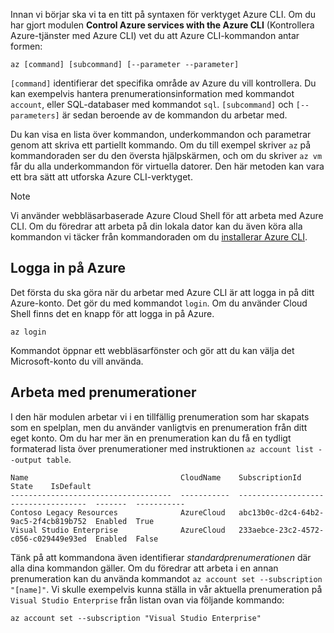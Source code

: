 Innan vi börjar ska vi ta en titt på syntaxen för verktyget Azure CLI. Om du har gjort modulen **Control Azure services with the Azure CLI** (Kontrollera Azure-tjänster med Azure CLI) vet du att Azure CLI-kommandon antar formen:

```azurecli
az [command] [subcommand] [--parameter --parameter]
```

`[command]` identifierar det specifika område av Azure du vill kontrollera. Du kan exempelvis hantera prenumerationsinformation med kommandot `account`, eller SQL-databaser med kommandot `sql`. `[subcommand]` och `[--parameters]` är sedan beroende av de kommandon du arbetar med. 

Du kan visa en lista över kommandon, underkommandon och parametrar genom att skriva ett partiellt kommando. Om du till exempel skriver `az` på kommandoraden ser du den översta hjälpskärmen, och om du skriver `az vm` får du alla underkommandon för virtuella datorer. Den här metoden kan vara ett bra sätt att utforska Azure CLI-verktyget.

> [!NOTE]
> Vi använder webbläsarbaserade Azure Cloud Shell för att arbeta med Azure CLI. Om du föredrar att arbeta på din lokala dator kan du även köra alla kommandon vi täcker från kommandoraden om du [installerar Azure CLI](https://docs.microsoft.com/cli/azure/install-azure-cli?view=azure-cli-latest).

## <a name="log-in-to-azure"></a>Logga in på Azure

Det första du ska göra när du arbetar med Azure CLI är att logga in på ditt Azure-konto. Det gör du med kommandot `login`. Om du använder Cloud Shell finns det en knapp för att logga in på Azure.

```azurecli
az login
```

Kommandot öppnar ett webbläsarfönster och gör att du kan välja det Microsoft-konto du vill använda.

## <a name="working-with-subscriptions"></a>Arbeta med prenumerationer

I den här modulen arbetar vi i en tillfällig prenumeration som har skapats som en spelplan, men du använder vanligtvis en prenumeration från ditt eget konto. Om du har mer än en prenumeration kan du få en tydligt formaterad lista över prenumerationer med instruktionen `az account list --output table`.

```
Name                                  CloudName    SubscriptionId                        State    IsDefault
------------------------------------  -----------  ------------------------------------  -------  -----------
Contoso Legacy Resources              AzureCloud   abc13b0c-d2c4-64b2-9ac5-2f4cb819b752  Enabled  True
Visual Studio Enterprise              AzureCloud   233aebce-23c2-4572-c056-c029449e93ed  Enabled  False
```

Tänk på att kommandona även identifierar _standardprenumerationen_ där alla dina kommandon gäller. Om du föredrar att arbeta i en annan prenumeration kan du använda kommandot `az account set --subscription "[name]"`. Vi skulle exempelvis kunna ställa in vår aktuella prenumeration på `Visual Studio Enterprise` från listan ovan via följande kommando:

```azurecli
az account set --subscription "Visual Studio Enterprise"
```